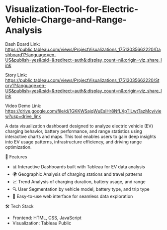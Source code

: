 # Visualization-Tool-for-Electric-Vehicle-Charge-and-Range-Analysis
Dash Board Link:
https://public.tableau.com/views/ProjectVisualizations_17513035662220/Dashboard1?:language=en-US&publish=yes&:sid=&:redirect=auth&:display_count=n&:origin=viz_share_link

Story Link:
https://public.tableau.com/views/ProjectVisualizations_17513035662220/Story1?:language=en-US&publish=yes&:sid=&:redirect=auth&:display_count=n&:origin=viz_share_link

Video Demo Link:
https://drive.google.com/file/d/1GKKWSajqWuEsIHr8NfLXpTlLwtTazMcy/view?usp=drive_link


A data visualization dashboard designed to analyze electric vehicle (EV) charging behavior, battery performance, and range statistics using interactive charts and maps. This tool enables users to gain deep insights into EV usage patterns, infrastructure efficiency, and driving range optimization.


🚀 Features
- 📊 Interactive Dashboards built with Tableau for EV data analysis
- 🌍 Geographic Analysis of charging stations and travel patterns
- 📈 Trend Analysis of charging duration, battery usage, and range
- 🔍 User Segmentation by vehicle model, battery type, and trip type
- 📂 Easy-to-use web interface for seamless data exploration


🛠️ Tech Stack
- Frontend: HTML, CSS, JavaScript
- Visualization: Tableau Public
